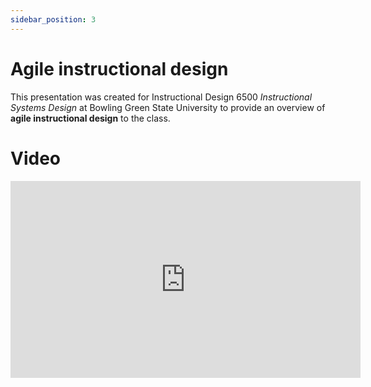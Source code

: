 ```yaml
---
sidebar_position: 3
---
```


# Agile instructional design

This presentation was created for Instructional Design 6500 _Instructional Systems Design_ at Bowling Green State
University to provide an overview of **agile instructional design** to the class.

# Video

<iframe
width="560"
height="315"
src="https://www.youtube.com/embed/Da1-LOqlSOs"
title="YouTube video player"
frameborder="0" allow="accelerometer; autoplay; clipboard-write; encrypted-media; gyroscope; picture-in-picture"
allowfullscreen />

